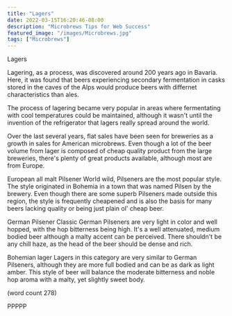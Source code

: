 ```yaml
---
title: "Lagers"
date: 2022-03-15T16:20:46-08:00
description: "Microbrews Tips for Web Success"
featured_image: "/images/Microbrews.jpg"
tags: ["Microbrews"]
---
```


Lagers

Lagering, as a process, was discovered around 200
years ago in Bavaria.  Here, it was found that 
beers experiencing secondary fermentation in casks
stored in the caves of the Alps would produce beers
with differnet characteristics than ales.  

The process of lagering became very popular in 
areas where fermentating with cool temperatures 
could be maintained, although it wasn't until the
invention of the refrigerator that lagers really
spread around the world.

Over the last several years, flat sales have been 
seen for breweries as a growth in sales for 
American microbrews.  Even though a lot of the 
beer volume from lager is composed of cheap quality
product from the large breweries, there's plenty
of great products available, although most are
from Europe.

European all malt Pilsener
World wild, Pilseners are the most popular style.
The style originated in Bohemia in a town that
was named Pilsen by the brewery.  Even though
there are some superb Pilseners made outside this
region, the style is frequently cheapened and 
is also the basis for many beers lacking quality
or being just plain ol' cheap beer.

German Pilsener
Classic German Pilseners are very light in color
and well hopped, with the hop bitterness being
high.  It's a well attenuated, medium bodied beer
although a malty accent can be perceived.  There
shouldn't be any chill haze, as the head of the
beer should be dense and rich.

Bohemian lager
Lagers in this category are very similar to German
Pilseners, although they are more full bodied
and can be as dark as light amber.  This style of
beer will balance the moderate bitterness and 
noble hop aroma with a malty, yet slightly sweet
body.  

(word count 278)

PPPPP
